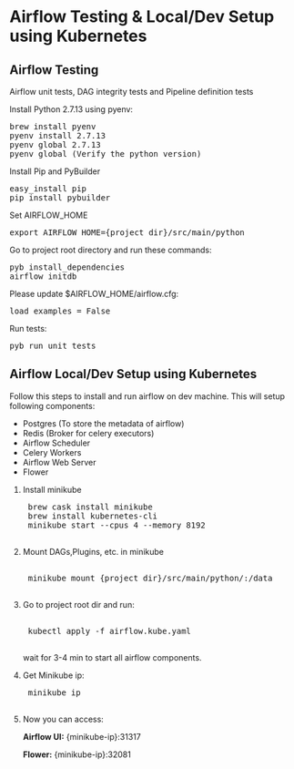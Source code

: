 # Airflow Testing & Local/Dev Setup using Kubernetes

## Airflow Testing
Airflow unit tests, DAG integrity tests and Pipeline definition tests

Install Python 2.7.13 using pyenv:
<pre>
brew install pyenv
pyenv install 2.7.13
pyenv global 2.7.13
pyenv global (Verify the python version)
</pre>

Install Pip and PyBuilder
<pre>
easy_install pip
pip install pybuilder
</pre>

Set AIRFLOW_HOME
<pre>
export AIRFLOW_HOME={project dir}/src/main/python
</pre>

Go to project root directory and run these commands:
<pre>
pyb install_dependencies
airflow initdb
</pre>

Please update $AIRFLOW_HOME/airflow.cfg:
<pre>
load_examples = False
</pre>

Run tests:
<pre>
pyb run_unit_tests
</pre>

## Airflow Local/Dev Setup using Kubernetes

Follow this steps to install and run airflow on dev machine. This will setup following components: <br />
   * Postgres (To store the metadata of airflow)
   * Redis (Broker for celery executors)
   * Airflow Scheduler
   * Celery Workers
   * Airflow Web Server
   * Flower

1) Install minikube
    <pre>
    brew cask install minikube
    brew install kubernetes-cli
    minikube start --cpus 4 --memory 8192
    </pre>
2) Mount DAGs,Plugins, etc. in minikube
    <pre> 
    minikube mount {project dir}/src/main/python/:/data
    </pre>
3) Go to project root dir and run:
    <pre> 
    kubectl apply -f airflow.kube.yaml
    </pre>
    wait for 3-4 min to start all airflow components.
4) Get Minikube ip:
    <pre>
    minikube ip
    </pre>
5) Now you can access: 

    **Airflow UI:** {minikube-ip}:31317 
    
    **Flower:** {minikube-ip}:32081

